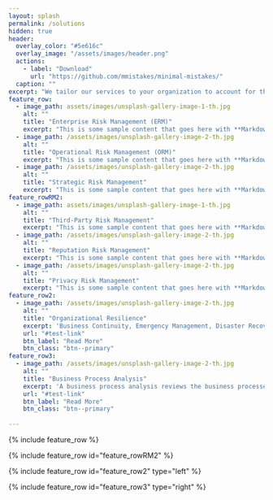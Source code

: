 ```yaml
---
layout: splash
permalink: /solutions
hidden: true
header:
  overlay_color: "#5e616c"
  overlay_image: "/assets/images/header.png"
  actions:
    - label: "Download"
      url: "https://github.com/mmistakes/minimal-mistakes/"
  caption: ""
excerpt: "We tailor our services to your organization to account for the unique factors that create value for you."
feature_row:
  - image_path: assets/images/unsplash-gallery-image-1-th.jpg
    alt: ""
    title: "Enterprise Risk Management (ERM)"
    excerpt: "This is some sample content that goes here with **Markdown** formatting."
  - image_path: /assets/images/unsplash-gallery-image-2-th.jpg
    alt: ""
    title: "Operational Risk Management (ORM)"
    excerpt: "This is some sample content that goes here with **Markdown** formatting."
  - image_path: /assets/images/unsplash-gallery-image-2-th.jpg
    alt: ""
    title: "Strategic Risk Management"
    excerpt: "This is some sample content that goes here with **Markdown** formatting."
feature_rowRM2:
  - image_path: assets/images/unsplash-gallery-image-1-th.jpg
    alt: ""
    title: "Third-Party Risk Management"
    excerpt: "This is some sample content that goes here with **Markdown** formatting."
  - image_path: /assets/images/unsplash-gallery-image-2-th.jpg
    alt: ""
    title: "Reputation Risk Management"
    excerpt: "This is some sample content that goes here with **Markdown** formatting."
  - image_path: /assets/images/unsplash-gallery-image-2-th.jpg
    alt: ""
    title: "Privacy Risk Management"
    excerpt: "This is some sample content that goes here with **Markdown** formatting."
feature_row2:
  - image_path: /assets/images/unsplash-gallery-image-2-th.jpg
    alt: ""
    title: "Organizational Resilience"
    excerpt: 'Business Continuity, Emergency Management, Disaster Recovery, Crisis Communications'
    url: "#test-link"
    btn_label: "Read More"
    btn_class: "btn--primary"
feature_row3:
  - image_path: /assets/images/unsplash-gallery-image-2-th.jpg
    alt: ""
    title: "Business Process Analysis"
    excerpt: 'A business process analysis reviews the business processes in your company, using data to identify and make changes that boost efficiency.'
    url: "#test-link"
    btn_label: "Read More"
    btn_class: "btn--primary"
  
---
```


{% include feature_row %}

{% include feature_row id="feature_rowRM2" %}

{% include feature_row id="feature_row2" type="left" %}

{% include feature_row id="feature_row3" type="right" %}
